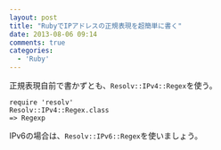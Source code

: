 ```yaml
---
layout: post
title: "RubyでIPアドレスの正規表現を超簡単に書く"
date: 2013-08-06 09:14
comments: true
categories: 
  - 'Ruby'
---
```


正規表現自前で書かずとも、`Resolv::IPv4::Regex`を使う。

```
require 'resolv'
Resolv::IPv4::Regex.class     
=> Regexp
```

IPv6の場合は、`Resolv::IPv6::Regex`を使いましょう。


